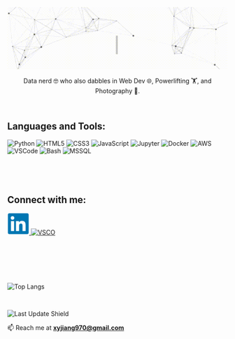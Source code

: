 <p align="center">
<img alt="Hi, I'm Jason" src="https://github.com/xyjiang970/xyjiang970/blob/main/assets/intro.gif">
</p>

<p align="center">
Data nerd 🤓 who also dabbles in Web Dev 🌐, Powerlifting 🏋️, and Photography 📸.
</p>

<p>&nbsp;</p>

## Languages and Tools:
<img alt="Python" width="50px" src="https://cdn.jsdelivr.net/gh/devicons/devicon/icons/python/python-original.svg"/> <img alt="HTML5" width="50px" src="https://cdn.jsdelivr.net/gh/devicons/devicon/icons/html5/html5-original-wordmark.svg"/> <img alt="CSS3" width="50px" src="https://cdn.jsdelivr.net/gh/devicons/devicon/icons/css3/css3-original-wordmark.svg"/> <img alt="JavaScript" width="50px" src="https://cdn.jsdelivr.net/gh/devicons/devicon/icons/javascript/javascript-original.svg"/> <img alt="Jupyter" width="50px" src="https://cdn.jsdelivr.net/gh/devicons/devicon/icons/jupyter/jupyter-original-wordmark.svg"/> <img alt="Docker" width="50px" src="https://cdn.jsdelivr.net/gh/devicons/devicon/icons/docker/docker-original-wordmark.svg"/> <img alt="AWS" width="50px" src="https://cdn.jsdelivr.net/gh/devicons/devicon/icons/amazonwebservices/amazonwebservices-original-wordmark.svg"/> <img alt="VSCode" width="50px" src="https://cdn.jsdelivr.net/gh/devicons/devicon/icons/vscode/vscode-original-wordmark.svg"/> <img alt="Bash" width="50px" src="https://cdn.jsdelivr.net/gh/devicons/devicon/icons/bash/bash-original.svg"/> <img alt="MSSQL" width="50px" src="https://cdn.jsdelivr.net/gh/devicons/devicon/icons/microsoftsqlserver/microsoftsqlserver-plain-wordmark.svg"/>

<p>&nbsp;</p>
<p>&nbsp;</p>

## Connect with me:
<a href="https://www.linkedin.com/in/xyjiang/">
<img alt="LinkedIn" width="50px" src="https://github.com/devicons/devicon/blob/master/icons/linkedin/linkedin-original.svg">
</a> <a href="https://vsco.co/xyjiang970/gallery">
<img alt="VSCO" width="50px" src="https://www.svgrepo.com/show/306943/vsco.svg">
</a>

<p>&nbsp;</p>
<p>&nbsp;</p>
<p>&nbsp;</p>

![Top Langs](https://github-readme-stats.vercel.app/api/top-langs/?username=xyjiang970&show_icons=true&theme=tokyonight)

<p>&nbsp;</p>

<img align="left" alt='Last Update Shield' src="https://img.shields.io/github/last-commit/xyjiang970/xyjiang970/main?label=Last%20updated&style=flat">

<p>&nbsp;</p>

📫 Reach me at **xyjiang970@gmail.com**
